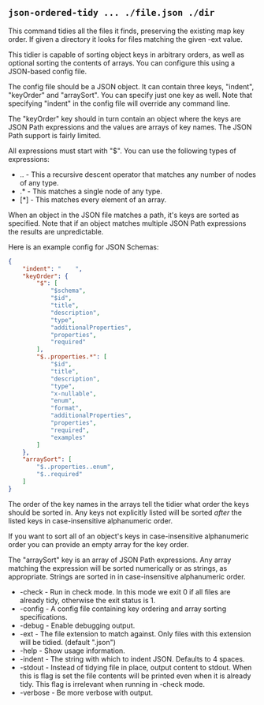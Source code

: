 ## `json-ordered-tidy ... ./file.json ./dir`

This command tidies all the files it finds, preserving the existing map key
order. If given a directory it looks for files matching the given -ext
value.

This tidier is capable of sorting object keys in arbitrary orders, as well
as optional sorting the contents of arrays. You can configure this using a
JSON-based config file.

The config file should be a JSON object. It can contain three keys,
"indent", "keyOrder" and "arraySort". You can specify just one key as
well. Note that specifying "indent" in the config file will override any
command line.

The "keyOrder" key should in turn contain an object where the keys are JSON
Path expressions and the values are arrays of key names. The JSON Path
support is fairly limited.

All expressions must start with "$". You can use the following types of
expressions:

* \.\.  - This a recursive descent operator that matches any number of nodes of any type.
* .*  - This matches a single node of any type.
* [*] - This matches every element of an array.

When an object in the JSON file matches a path, it's keys are sorted as
specified. Note that if an object matches multiple JSON Path expressions the
results are unpredictable.

Here is an example config for JSON Schemas:

```json
{
    "indent": "    ",
    "keyOrder": {
        "$": [
            "$schema",
            "$id",
            "title",
            "description",
            "type",
            "additionalProperties",
            "properties",
            "required"
        ],
        "$..properties.*": [
            "$id",
            "title",
            "description",
            "type",
            "x-nullable",
            "enum",
            "format",
            "additionalProperties",
            "properties",
            "required",
            "examples"
        ]
    },
    "arraySort": [
        "$..properties..enum",
        "$..required"
    ]
}
```

The order of the key names in the arrays tell the tidier what order the keys
should be sorted in. Any keys not explicitly listed will be sorted _after_
the listed keys in case-insensitive alphanumeric order.

If you want to sort all of an object's keys in case-insensitive alphanumeric
order you can provide an empty array for the key order.

The "arraySort" key is an array of JSON Path expressions. Any array matching
the expression will be sorted numerically or as strings, as
appropriate. Strings are sorted in in case-insensitive alphanumeric order.

* -check - Run in check mode. In this mode we exit 0 if all files are already tidy, otherwise the exit status is 1.
* -config - A config file containing key ordering and array sorting specifications.
* -debug - Enable debugging output.
* -ext - The file extension to match against. Only files with this extension will be tidied. (default ".json")
* -help - Show usage information.
* -indent - The string with which to indent JSON. Defaults to 4 spaces.
* -stdout - Instead of tidying file in place, output content to stdout. When this is flag is set the file contents will be printed even when it is already tidy. This flag is irrelevant when running in -check mode.
* -verbose - Be more verbose with output.
